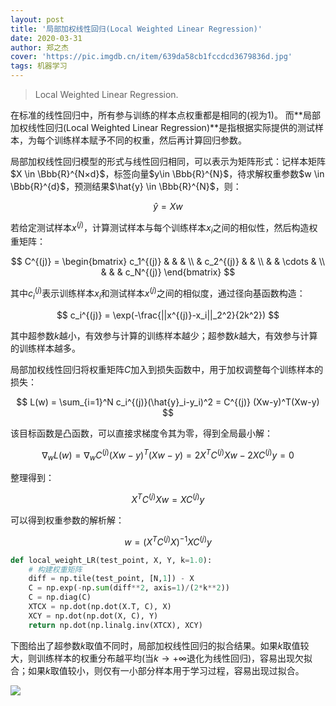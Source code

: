 ```yaml
---
layout: post
title: '局部加权线性回归(Local Weighted Linear Regression)'
date: 2020-03-31
author: 郑之杰
cover: 'https://pic.imgdb.cn/item/639da58cb1fccdcd3679836d.jpg'
tags: 机器学习
---
```


> Local Weighted Linear Regression.

在标准的线性回归中，所有参与训练的样本点权重都是相同的(视为$1$)。
而**局部加权线性回归(Local Weighted Linear Regression)**是指根据实际提供的测试样本，为每个训练样本赋予不同的权重，然后再计算回归参数。


局部加权线性回归模型的形式与线性回归相同，可以表示为矩阵形式：记样本矩阵$X \in \Bbb{R}^{N×d}$，标签向量$y\in \Bbb{R}^{N}$，待求解权重参数$w \in \Bbb{R}^{d}$，预测结果$\hat{y} \in \Bbb{R}^{N}$，则：

$$ \hat{y} = Xw $$

若给定测试样本$x^{(j)}$，计算测试样本与每个训练样本$x_i$之间的相似性，然后构造权重矩阵：

$$ C^{(j)} = \begin{bmatrix} c_1^{(j)} & & & \\ & c_2^{(j)} & & \\ & & \cdots & \\ & & & c_N^{(j)} \end{bmatrix} $$

其中$c_i^{(j)}$表示训练样本$x_i$和测试样本$x^{(j)}$之间的相似度，通过径向基函数构造：

$$ c_i^{(j)} = \exp(-\frac{||x^{(j)}-x_i||_2^2}{2k^2}) $$

其中超参数$k$越小，有效参与计算的训练样本越少；超参数$k$越大，有效参与计算的训练样本越多。

局部加权线性回归将权重矩阵$C$加入到损失函数中，用于加权调整每个训练样本的损失：

$$ L(w) = \sum_{i=1}^N c_i^{(j)}(\hat{y}_i-y_i)^2 = C^{(j)} (Xw-y)^T(Xw-y) $$

该目标函数是凸函数，可以直接求梯度令其为零，得到全局最小解：

$$ \nabla_wL(w) = \nabla_w C^{(j)}  (Xw-y)^T(Xw-y) = 2 X^TC^{(j)}Xw - 2 XC^{(j)}y = 0 $$

整理得到：

$$  X^TC^{(j)}Xw =  XC^{(j)}y $$

可以得到权重参数的解析解：

$$ w = (X^TC^{(j)}X)^{-1} XC^{(j)} y $$

```python
def local_weight_LR(test_point, X, Y, k=1.0):
    # 构建权重矩阵
    diff = np.tile(test_point, [N,1]) - X
    C = np.exp(-np.sum(diff**2, axis=1)/(2*k**2))
    C = np.diag(C)
    XTCX = np.dot(np.dot(X.T, C), X)
    XCY = np.dot(np.dot(X, C), Y)
    return np.dot(np.linalg.inv(XTCX), XCY)
```

下图给出了超参数$k$取值不同时，局部加权线性回归的拟合结果。如果$k$取值较大，则训练样本的权重分布越平均(当$k \to +\infty$退化为线性回归)，容易出现欠拟合；如果$k$取值较小，则仅有一小部分样本用于学习过程，容易出现过拟合。

![](https://pic.imgdb.cn/item/639da58cb1fccdcd3679836d.jpg)






